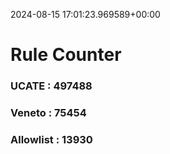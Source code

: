 2024-08-15 17:01:23.969589+00:00
# Rule Counter 
 ### UCATE : 497488

 ### Veneto : 75454

 ### Allowlist : 13930